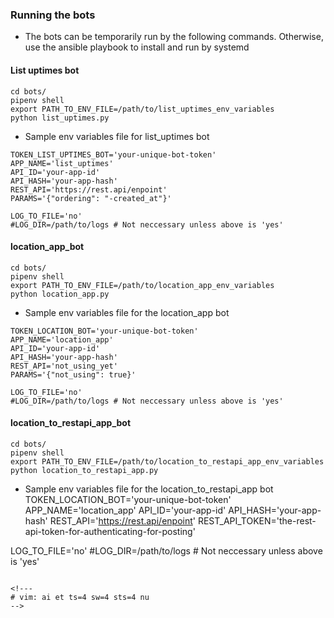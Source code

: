 ### Running the bots
* The bots can be temporarily run by the following commands.  Otherwise,
use the ansible playbook to install and run by systemd

#### List uptimes bot
```
cd bots/
pipenv shell
export PATH_TO_ENV_FILE=/path/to/list_uptimes_env_variables
python list_uptimes.py
```

* Sample env variables file for list_uptimes bot
```
TOKEN_LIST_UPTIMES_BOT='your-unique-bot-token'
APP_NAME='list_uptimes'
API_ID='your-app-id'
API_HASH='your-app-hash'
REST_API='https://rest.api/enpoint'
PARAMS='{"ordering": "-created_at"}'

LOG_TO_FILE='no'
#LOG_DIR=/path/to/logs # Not neccessary unless above is 'yes'
```

#### location_app_bot
```
cd bots/
pipenv shell
export PATH_TO_ENV_FILE=/path/to/location_app_env_variables
python location_app.py
```

* Sample env variables file for the location_app bot
```
TOKEN_LOCATION_BOT='your-unique-bot-token'
APP_NAME='location_app'
API_ID='your-app-id'
API_HASH='your-app-hash'
REST_API='not_using_yet'
PARAMS='{"not_using": true}'

LOG_TO_FILE='no'
#LOG_DIR=/path/to/logs # Not neccessary unless above is 'yes'
```

#### location_to_restapi_app_bot
```
cd bots/
pipenv shell
export PATH_TO_ENV_FILE=/path/to/location_to_restapi_app_env_variables
python location_to_restapi_app.py
```

* Sample env variables file for the location_to_restapi_app bot
TOKEN_LOCATION_BOT='your-unique-bot-token'
APP_NAME='location_app'
API_ID='your-app-id'
API_HASH='your-app-hash'
REST_API='https://rest.api/enpoint'
REST_API_TOKEN='the-rest-api-token-for-authenticating-for-posting'

LOG_TO_FILE='no'
#LOG_DIR=/path/to/logs # Not neccessary unless above is 'yes'
```

<!---
# vim: ai et ts=4 sw=4 sts=4 nu
-->
